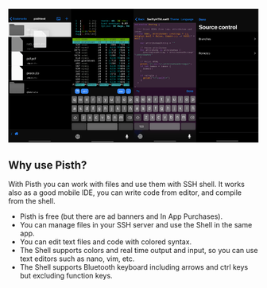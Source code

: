 ![Screenshots](screenshots.png)


## Why use Pisth?

With Pisth you can work with files and use them with SSH shell. It works also as a good mobile IDE, you can write code from editor, and compile from the shell.


- Pisth is free (but there are ad banners and In App Purchases).
- You can manage files in your SSH server and use the Shell in the same app.
- You can edit text files and code with colored syntax.
- The Shell supports colors and real time output and input, so you can use text editors such as nano, vim, etc.
- The Shell supports Bluetooth keyboard including arrows and ctrl keys but excluding function keys.
